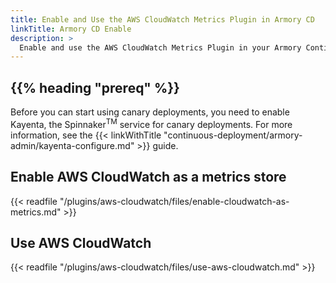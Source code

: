 ```yaml
---
title: Enable and Use the AWS CloudWatch Metrics Plugin in Armory CD
linkTitle: Armory CD Enable
description: >
  Enable and use the AWS CloudWatch Metrics Plugin in your Armory Continuous Deployment instance.
---
```



## {{% heading "prereq" %}}

Before you can start using canary deployments, you need to enable Kayenta, the Spinnaker<sup>TM</sup> service for canary deployments. For more information, see the {{< linkWithTitle "continuous-deployment/armory-admin/kayenta-configure.md" >}} guide.

## Enable AWS CloudWatch as a metrics store

{{< readfile "/plugins/aws-cloudwatch/files/enable-cloudwatch-as-metrics.md" >}}

## Use AWS CloudWatch

{{< readfile "/plugins/aws-cloudwatch/files/use-aws-cloudwatch.md" >}}
